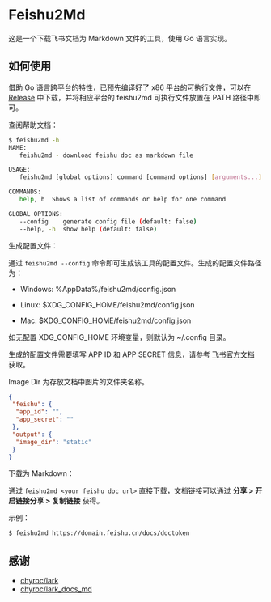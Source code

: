 # Feishu2Md

这是一个下载飞书文档为 Markdown 文件的工具，使用 Go 语言实现。

## 如何使用

借助 Go 语言跨平台的特性，已预先编译好了 x86 平台的可执行文件，可以在 [Release](https://github.com/Wsine/feishu2md/releases) 中下载，并将相应平台的 feishu2md 可执行文件放置在 PATH 路径中即可。

查阅帮助文档：

```bash
$ feishu2md -h
NAME:
   feishu2md - download feishu doc as markdown file

USAGE:
   feishu2md [global options] command [command options] [arguments...]

COMMANDS:
   help, h  Shows a list of commands or help for one command

GLOBAL OPTIONS:
   --config    generate config file (default: false)
   --help, -h  show help (default: false)
```

生成配置文件：

通过 `feishu2md --config` 命令即可生成该工具的配置文件。生成的配置文件路径为：

- Windows: %AppData%/feishu2md/config.json

- Linux: $XDG_CONFIG_HOME/feishu2md/config.json

- Mac: $XDG_CONFIG_HOME/feishu2md/config.json

如无配置 XDG_CONFIG_HOME 环境变量，则默认为 ~/.config 目录。

生成的配置文件需要填写 APP ID 和 APP SECRET 信息，请参考 [飞书官方文档](https://open.feishu.cn/document/ukTMukTMukTM/ukDNz4SO0MjL5QzM/get-) 获取。

Image Dir 为存放文档中图片的文件夹名称。

```json
{
 "feishu": {
  "app_id": "",
  "app_secret": ""
 },
 "output": {
  "image_dir": "static"
 }
}
```

下载为 Markdown：

通过 `feishu2md <your feishu doc url>` 直接下载，文档链接可以通过 **分享 > 开启链接分享 > 复制链接** 获得。

示例：

```bash
$ feishu2md https://domain.feishu.cn/docs/doctoken
```

## 感谢

- [chyroc/lark](https://github.com/chyroc/lark)
- [chyroc/lark_docs_md](https://github.com/chyroc/lark_docs_md)
